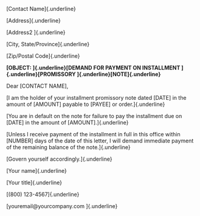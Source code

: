 [Contact Name]{.underline}

[Address]{.underline}

[Address2 ]{.underline}

[City, State/Province]{.underline}

[Zip/Postal Code]{.underline}

**[OBJECT: ]{.underline}[DEMAND FOR PAYMENT ON INSTALLMENT
]{.underline}[PROMISSORY ]{.underline}[NOTE]{.underline}**

Dear \[CONTACT NAME\],

[I am the holder of your installment promissory note dated \[DATE\] in
the amount of \[AMOUNT\] payable to \[PAYEE\] or order.]{.underline}

[You are in default on the note for failure to pay the installment due
on \[DATE\] in the amount of \[AMOUNT\].]{.underline}

[Unless I receive payment of the installment in full in this office
within \[NUMBER\] days of the date of this letter, I will demand
immediate payment of the remaining balance of the note.]{.underline}

[Govern yourself accordingly.]{.underline}

[Your name]{.underline}

[Your title]{.underline}

[(800) 123-4567]{.underline}

[youremail\@yourcompany.com ]{.underline}

